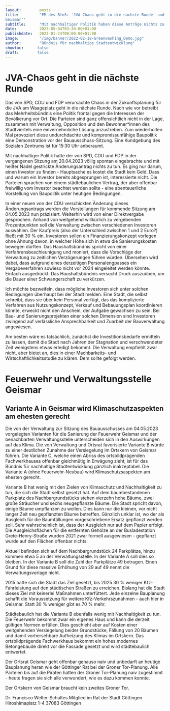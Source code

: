 ```yaml
---
layout:        posts
title:         "PM des BfnS: 'JVA-Chaos geht in die nächste Runde' und 'Feuerwehr und Verwaltungsstelle
Geismar'"
subtitle:      "Mit nachhaltiger Politik haben diese Anträge nichts zu tun"
date:          2023-05-04T03:30:00+01:00
publishdate:   2023-01-24T00:00:00+01:00
image:         "/img/banner/2022-02-18-Greenwashing_Demo.jpg"
author:        "Bündnis für nachhaltige Stadtentwicklung"
showtoc:      false
draft:        false
---
```


JVA-Chaos geht in die nächste Runde
===================

Das von SPD, CDU und FDP verursachte Chaos in der Zukunftsplanung für 
die JVA am Waageplatz geht in die nächste Runde. Nach wie vor betreibt 
das Mehrheitsbündnis eine Politik frontal gegen die Interessen der 
Bevölkerung vor Ort. Die Parteien sind ganz offensichtlich nicht in der 
Lage, zusammen mit Verwaltung, Opposition und den Bewohner*innen des 
Stadtviertels eine einvernehmliche Lösung anzustreben.
Zum wiederholten Mal provoziert diese undurchdachte und 
kompromissunfähige Baupolitik eine Demonstration vor der 
Bauausschuss-Sitzung. Eine Kundgebung des Sozialen Zentrums ist für 
15:30 Uhr anberaumt.

Mit nachhaltiger Politik hatte der von SPD, CDU und FDP in der 
vergangenen Sitzung am 20.04.2023 völlig spontan eingebrachte und mit 
heißer Nadel gestrickte Änderungsantrag nichts zu tun. Es ging nur 
darum, einen Investor zu finden - Hauptsache es kostet die Stadt kein 
Geld. Dass und warum ein Investor bereits abgesprungen ist, 
interessierte nicht.
Die Parteien sprachen von einem städtebaulichen Vertrag, der aber 
offenbar freiwillig vom Investor beachtet werden sollte - eine 
abenteuerliche Vorstellung von Baupolitik unter heutigen Bedingungen.

In einer neuen von der CDU verschickten Änderung dieses Änderungsantrags 
werden die Vorstellungen für kommende Sitzung am 04.05.2023 nun 
präzisiert. Weiterhin wird von einer Direktvergabe gesprochen. Anhand 
von weitgehend willkürlich zu vergebenden Prozentpunkten soll die 
Verwaltung zwischen verschiedenen Investoren auswählen. Der Kaufpreis 
(also der Unterschied zwischen 1 und 2 Euro?) fließt mit 30 % ein. 
Investoren sollen ein Finanzierungskonzept vorlegen ohne Ahnung davon, 
in welcher Höhe sich in etwa die Sanierungskosten bewegen dürften.
Das Haushaltsbündnis spricht von einer Verfahrensbeschleunigung und 
moniert, dass die Vorschläge der Verwaltung zu zeitlichen Verzögerungen 
führen würden. Übersehen wird dabei, dass aufgrund eines derzeitigen 
Personalengpasses ein Vergabeverfahren sowieso nicht vor 2024 
eingeleitet werden könnte. Einfach ausgedrückt: Das Haushaltsbündnis 
versucht Druck auszuüben, um die Dauer einer Schwangerschaft zu verkürzen.

Ich möchte bezweifeln, dass mögliche Investoren sich unter solchen 
Bedingungen überhaupt bei der Stadt melden. Eine Stadt, die selbst 
schreibt, dass sie über kein Personal verfügt, das das komplizierte 
Verfahren aus Nutzungskonzept, Verkauf und Bebauungsplan koordinieren 
könnte, erweckt nicht den Anschein, der Aufgabe gewachsen zu sein. Bei 
Bau- und Sanierungsprojekten einer solchen Dimension sind Investoren 
zwingend auf verlässliche Ansprechbarkeit und Zuarbeit der Bauverwaltung 
angewiesen.

Am besten wäre es tatsächlich, zunächst die Investitionsbedarfe 
ermitteln zu lassen, damit die Stadt nach Jahren der Stagnation und 
verschwendeter Zeit wenigstens etwas erledigt bekommt. Die Verwaltung 
empfiehlt zwar nicht, aber bietet an, dies in einer Machbarkeits- und 
Wirtschaftlichkeitsstudie zu klären. Dem sollte gefolgt werden.

Feuerwehr und Verwaltungsstelle Geismar
============

Variante A in Geismar wird Klimaschutzaspekten am ehesten gerecht
--------------------
Die von der Verwaltung zur Sitzung des Bauausschusses am 04.05.2023 
vorgelegten Varianten für die Sanierung der Feuerwehr Geismar und der 
benachbarten Verwaltungsstelle unterscheiden sich in den Auswirkungen 
auf das Klima. Die von Verwaltung und Ortsrat favorisierte Variante B 
würde zu einer deutlichen Zunahme der Versiegelung im Ortskern von 
Geismar führen.
Die Variante C, welche einen Abriss des ortsbildprägenden Fachwerkhauses 
offenbar gleichmütig in Erwägung zieht, ist für das Bündnis für 
nachhaltige Stadtentwicklung gänzlich inakzeptabel.
Die Variante A (ohne Feuerwehr-Neubau) wird Klimaschutzsaspekten am 
ehesten gerecht.

Variante B hat wenig mit den Zielen von Klimaschutz und Nachhaltigkeit 
zu tun, die sich die Stadt selbst gesetzt hat. Auf dem baumbestandenen 
Parkplatz des Nachbargrundstücks stehen vierzehn hohe Bäume, zwei große 
Sträucher und sechs neugepflanzte Bäume. Die Stadt spricht davon, einige 
Bäume umpflanzen zu wollen. Dies kann nur die kleinen, vor nicht langer 
Zeit neu gepflanzten Bäume betreffen. Gänzlich unklar ist, wo der als 
Ausgleich für die Baumfällungen vorgeschriebene Ersatz gepflanzt werden 
soll. Sehr wahrscheinlich ist, dass der Ausgleich nur auf dem Papier 
erfolgt.
Die Ausgleichsflächen für die entfernten Gehölze an der Busladestation 
Grete-Henry-Straße wurden 2021 zwar formell ausgewiesen - gepflanzt 
wurde auf den Flächen offenbar nichts.

Aktuell befinden sich auf dem Nachbargrundstück 24 Parkplätze, hinzu 
kommen etwa 5 an der Verwaltungsstelle. In der Variante A soll dies so 
bleiben. In der Variante B soll die Zahl der Parkplätze 49 betragen. 
Einen Grund für diese massive Erhöhung von 29 auf 49 nennt die 
Verwaltungsvorlage nicht.

2015 hatte sich die Stadt das Ziel gesetzt, bis 2025 30 % weniger 
Kfz-Fahrleistung auf den städtischen Straßen zu erreichen. Bislang hat 
die Stadt dieses Ziel mit keinerlei Maßnahmen unterfüttert. Jede 
einzelne Bauplanung schafft die Voraussetzung für weitere 
Kfz-Verkehrszunahmen - auch hier in Geismar. Statt 30 % weniger gibt es 
70 % mehr.

Städtebaulich hat die Variante B ebenfalls wenig mit Nachhaltigkeit zu 
tun. Die Feuerwehr bekommt zwar ein eigenes Haus und kann die derzeit 
gültigen Normen erfüllen. Dies geschieht aber auf Kosten einer 
weitgehenden Versiegelung beider Grundstücke, Fällung von 20 Bäumen und 
damit vorhersehbare Aufheizung des Klimas im Ortskern. Das 
ortsbildprägende Fachwerkhaus bekommt ein hohes modernes Betongebäude 
direkt vor die Fassade gesetzt und wird städtebaulich entwertet.

Der Ortsrat Geismar geht offenbar genauso naiv und unbedarft an heutige 
Bauplanung heran wie der Göttinger Rat bei der Groner Tor-Planung. Alle 
Parteien bis auf die Piraten hatten der Groner Tor-Planung naiv 
zugestimmt - heute fragen sie sich alle verwundert, wie es dazu kommen 
konnte.

Der Ortskern von Geismar braucht kein zweites Groner Tor.


Dr. Francisco Welter-Schultes
Mitglied im Rat der Stadt Göttingen
Hiroshimaplatz 1-4
37083 Göttingen

